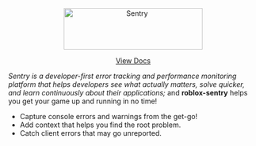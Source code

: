 <div align="center">
	<a href="https://sentry.io/?utm_source=github&utm_medium=logo" target="_blank">
		<img src="https://sentry-brand.storage.googleapis.com/sentry-wordmark-dark-280x84.png" alt="Sentry" width="280" height="84">
	</a>
	<p><a href="https://devsparkle.me/sentry-roblox/">View Docs</a></p>
</div>

*Sentry is a developer-first error tracking and performance monitoring platform that helps developers see what actually matters, solve quicker, and learn continuously about their applications;* and **roblox-sentry** helps you get your game up and running in no time!

- Capture console errors and warnings from the get-go!
- Add context that helps you find the root problem.
- Catch client errors that may go unreported.
